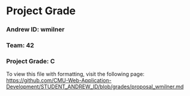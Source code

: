
Project Grade
=============

### Andrew ID: wmilner

### Team: 42

### Project Grade: C

To view this file with formatting, visit the following page: https://github.com/CMU-Web-Application-Development/STUDENT_ANDREW_ID/blob/grades/proposal_wmilner.md

